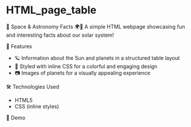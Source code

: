 # HTML_page_table

🌌 Space & Astronomy Facts 🌍🚀 A simple HTML webpage showcasing fun and interesting facts about our solar system!

🔭 Features

- 🪐 Information about the Sun and planets in a structured table layout
- 🌈 Styled with inline CSS for a colorful and engaging design
- 📷 Images of planets for a visually appealing experience
  
🛠 Technologies Used
- HTML5
- CSS (inline styles) 

📸 Demo
